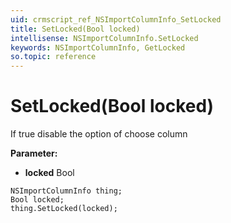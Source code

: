 ```yaml
---
uid: crmscript_ref_NSImportColumnInfo_SetLocked
title: SetLocked(Bool locked)
intellisense: NSImportColumnInfo.SetLocked
keywords: NSImportColumnInfo, GetLocked
so.topic: reference
---
```


# SetLocked(Bool locked)

If true disable the option of choose column

**Parameter:** 
 - **locked** Bool

```crmscript
NSImportColumnInfo thing;
Bool locked;
thing.SetLocked(locked);
```

